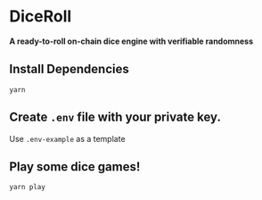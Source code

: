 # DiceRoll

**A ready-to-roll on-chain dice engine with verifiable randomness**

## Install Dependencies

```shell
yarn
```

## Create `.env` file with your private key.

Use `.env-example` as a template

## Play some dice games!

```shell
yarn play
```
